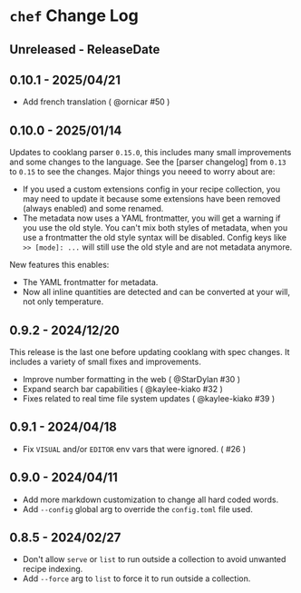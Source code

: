 # `chef` Change Log

## Unreleased - ReleaseDate

## 0.10.1 - 2025/04/21

- Add french translation ( @ornicar #50 )

## 0.10.0 - 2025/01/14

Updates to cooklang parser `0.15.0`, this includes many small improvements and
some changes to the language. See the [parser changelog] from `0.13` to `0.15`
to see the changes. Major things you neeed to worry about are:

- If you used a custom extensions config in your recipe collection, you may need
  to update it because some extensions have been removed (always enabled) and
  some renamed.
- The metadata now uses a YAML frontmatter, you will get a warning if you use
  the old style. You can't mix both styles of metadata, when you use a
  frontmatter the old style syntax will be disabled. Config keys like `>> [mode]: ...`
  will still use the old style and are not metadata anymore.

New features this enables:

- The YAML frontmatter for metadata.
- Now all inline quantities are detected and can be converted at your will, not
  only temperature.

## 0.9.2 - 2024/12/20

This release is the last one before updating cooklang with spec changes. It
includes a variety of small fixes and improvements.

- Improve number formatting in the web ( @StarDylan #30 )
- Expand search bar capabilities ( @kaylee-kiako #32 )
- Fixes related to real time file system updates ( @kaylee-kiako #39 )

## 0.9.1 - 2024/04/18

- Fix `VISUAL` and/or `EDITOR` env vars that were ignored. ( #26 )

## 0.9.0 - 2024/04/11

- Add more markdown customization to change all hard coded words.
- Add `--config` global arg to override the `config.toml` file used.

## 0.8.5 - 2024/02/27

- Don't allow `serve` or `list` to run outside a collection to avoid unwanted
  recipe indexing.
- Add `--force` arg to `list` to force it to run outside a collection.
